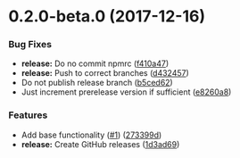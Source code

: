 <a name="0.2.0-beta.0"></a>
# 0.2.0-beta.0 (2017-12-16)


### Bug Fixes

* **release:** Do no commit npmrc ([f410a47](https://github.com/ls-age/bump-version/commits/f410a47))
* **release:** Push to correct branches ([d432457](https://github.com/ls-age/bump-version/commits/d432457))
* Do not publish release branch ([b5ced62](https://github.com/ls-age/bump-version/commits/b5ced62))
* Just increment prerelease version if sufficient ([e8260a8](https://github.com/ls-age/bump-version/commits/e8260a8))


### Features

* Add base functionality ([#1](https://github.com/ls-age/bump-version/issues/1)) ([273399d](https://github.com/ls-age/bump-version/commits/273399d))
* **release:** Create GitHub releases ([1d3ad69](https://github.com/ls-age/bump-version/commits/1d3ad69))




